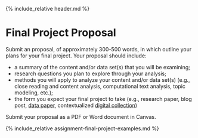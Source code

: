 {% include_relative header.md %}

# Final Project Proposal

Submit an proposal, of approximately 300-500 words, in which outline your plans for your final project. Your proposal should include:

* a summary of the content and/or data set(s) that you will be examining;
* research questions you plan to explore through your analysis;
* methods you will apply to analyze your content and/or data set(s) (e.g., close reading and content analysis, computational text analysis, topic modeling, etc.);
* the form you expect your final project to take (e.g., research paper, blog post, [data paper](https://en.wikipedia.org/wiki/Data_publishing#Data_papers), contextualized [digital collection](https://collectionbuilder.github.io))

Submit your proposal as a PDF or Word document in Canvas.

{% include_relative assignment-final-project-examples.md %}